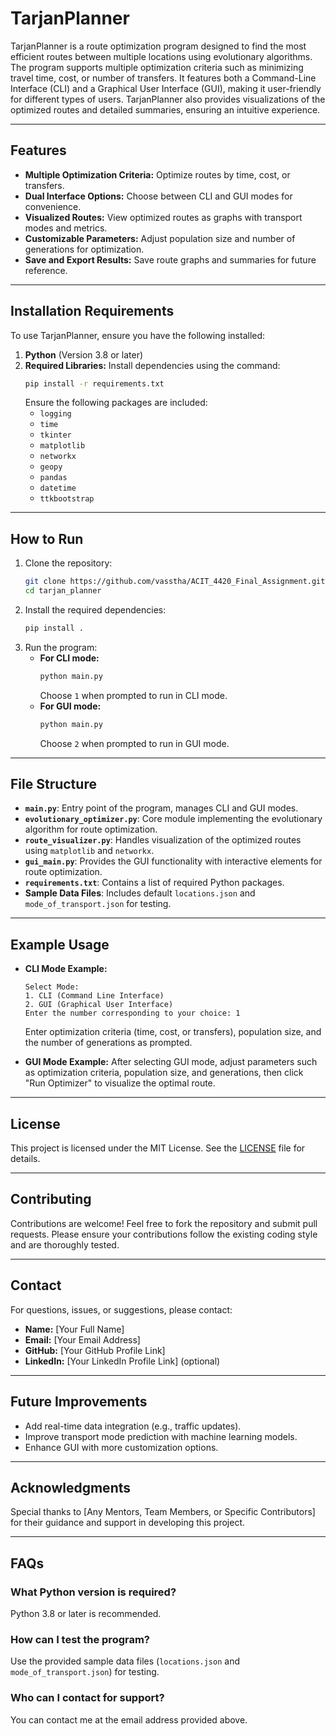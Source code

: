 
# **TarjanPlanner**

TarjanPlanner is a route optimization program designed to find the most efficient routes between multiple locations using evolutionary algorithms. The program supports multiple optimization criteria such as minimizing travel time, cost, or number of transfers. It features both a Command-Line Interface (CLI) and a Graphical User Interface (GUI), making it user-friendly for different types of users. TarjanPlanner also provides visualizations of the optimized routes and detailed summaries, ensuring an intuitive experience.

---

## **Features**
- **Multiple Optimization Criteria:** Optimize routes by time, cost, or transfers.
- **Dual Interface Options:** Choose between CLI and GUI modes for convenience.
- **Visualized Routes:** View optimized routes as graphs with transport modes and metrics.
- **Customizable Parameters:** Adjust population size and number of generations for optimization.
- **Save and Export Results:** Save route graphs and summaries for future reference.

---

## **Installation Requirements**

To use TarjanPlanner, ensure you have the following installed:

1. **Python** (Version 3.8 or later)
2. **Required Libraries:** Install dependencies using the command:
   ```bash
   pip install -r requirements.txt
   ```
   Ensure the following packages are included:
   - `logging`
   - `time`
   - `tkinter`
   - `matplotlib`
   - `networkx`
   - `geopy`
   - `pandas`
   - `datetime`
   - `ttkbootstrap`

---

## **How to Run**

1. Clone the repository:
   ```bash
   git clone https://github.com/vasstha/ACIT_4420_Final_Assignment.git
   cd tarjan_planner
   ```
2. Install the required dependencies:
   ```bash
   pip install .
   ```
3. Run the program:
   - **For CLI mode:**
     ```bash
     python main.py
     ```
     Choose `1` when prompted to run in CLI mode.
   - **For GUI mode:**
     ```bash
     python main.py
     ```
     Choose `2` when prompted to run in GUI mode.

---

## **File Structure**
- **`main.py`**: Entry point of the program, manages CLI and GUI modes.
- **`evolutionary_optimizer.py`**: Core module implementing the evolutionary algorithm for route optimization.
- **`route_visualizer.py`**: Handles visualization of the optimized routes using `matplotlib` and `networkx`.
- **`gui_main.py`**: Provides the GUI functionality with interactive elements for route optimization.
- **`requirements.txt`**: Contains a list of required Python packages.
- **Sample Data Files**: Includes default `locations.json` and `mode_of_transport.json` for testing.

---

## **Example Usage**
- **CLI Mode Example:**
  ```
  Select Mode:
  1. CLI (Command Line Interface)
  2. GUI (Graphical User Interface)
  Enter the number corresponding to your choice: 1
  ```
  Enter optimization criteria (time, cost, or transfers), population size, and the number of generations as prompted.

- **GUI Mode Example:**
  After selecting GUI mode, adjust parameters such as optimization criteria, population size, and generations, then click "Run Optimizer" to visualize the optimal route.

---

## **License**

This project is licensed under the MIT License. See the [LICENSE](LICENSE) file for details.

---

## **Contributing**

Contributions are welcome! Feel free to fork the repository and submit pull requests. Please ensure your contributions follow the existing coding style and are thoroughly tested.

---

## **Contact**

For questions, issues, or suggestions, please contact:

- **Name:** [Your Full Name]  
- **Email:** [Your Email Address]  
- **GitHub:** [Your GitHub Profile Link]  
- **LinkedIn:** [Your LinkedIn Profile Link] (optional)

---

## **Future Improvements**
- Add real-time data integration (e.g., traffic updates).
- Improve transport mode prediction with machine learning models.
- Enhance GUI with more customization options.

---

## **Acknowledgments**
Special thanks to [Any Mentors, Team Members, or Specific Contributors] for their guidance and support in developing this project.

---

## **FAQs**
### What Python version is required?
Python 3.8 or later is recommended.

### How can I test the program?
Use the provided sample data files (`locations.json` and `mode_of_transport.json`) for testing.

### Who can I contact for support?
You can contact me at the email address provided above.
